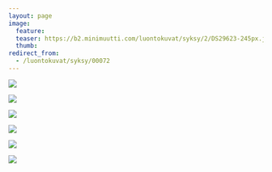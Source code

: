 ```yaml
---
layout: page
image:
  feature:
  teaser: https://b2.minimuutti.com/luontokuvat/syksy/2/DS29623-245px.jpg
  thumb:
redirect_from:
  - /luontokuvat/syksy/00072
---
```


![](https://b2.minimuutti.com/luontokuvat/syksy/2/DS33597-800px.jpg)

![](https://b2.minimuutti.com/luontokuvat/syksy/2/DS29620-800px.jpg)

![](https://b2.minimuutti.com/luontokuvat/syksy/2/DS29621-800px.jpg)

![](https://b2.minimuutti.com/luontokuvat/syksy/2/DS29623-800px.jpg)

![](https://b2.minimuutti.com/luontokuvat/syksy/2/DS29678-800px.jpg)

![](https://b2.minimuutti.com/luontokuvat/syksy/2/DS29684-800px.jpg)